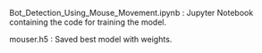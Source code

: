 Bot_Detection_Using_Mouse_Movement.ipynb : Jupyter Notebook containing the code for training the model.

mouser.h5 : Saved best model with weights.
